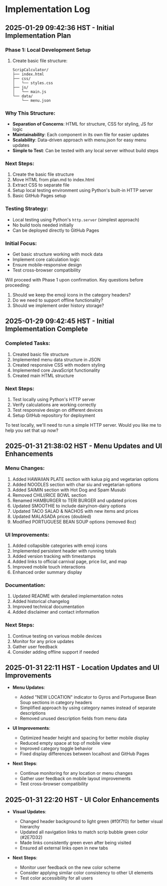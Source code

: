 # Implementation Log

## 2025-01-29 09:42:36 HST - Initial Implementation Plan

### Phase 1: Local Development Setup
1. Create basic file structure:
   ```
   ScripCalculator/
   ├── index.html
   ├── css/
   │   └── styles.css
   ├── js/
   │   └── main.js
   └── data/
       └── menu.json
   ```

### Why This Structure:
- **Separation of Concerns**: HTML for structure, CSS for styling, JS for logic
- **Maintainability**: Each component in its own file for easier updates
- **Scalability**: Data-driven approach with menu.json for easy menu updates
- **Simple to Test**: Can be tested with any local server without build steps

### Next Steps:
1. Create the basic file structure
2. Move HTML from plan.md to index.html
3. Extract CSS to separate file
4. Setup local testing environment using Python's built-in HTTP server
5. Basic GitHub Pages setup

### Testing Strategy:
- Local testing using Python's `http.server` (simplest approach)
- No build tools needed initially
- Can be deployed directly to GitHub Pages

### Initial Focus:
- Get basic structure working with mock data
- Implement core calculation logic
- Ensure mobile-responsive design
- Test cross-browser compatibility

Will proceed with Phase 1 upon confirmation. Key questions before proceeding:
1. Should we keep the emoji icons in the category headers?
2. Do we need to support offline functionality?
3. Should we implement order history storage?

## 2025-01-29 09:42:45 HST - Initial Implementation Complete

### Completed Tasks:
1. Created basic file structure
2. Implemented menu data structure in JSON
3. Created responsive CSS with modern styling
4. Implemented core JavaScript functionality
5. Created main HTML structure

### Next Steps:
1. Test locally using Python's HTTP server
2. Verify calculations are working correctly
3. Test responsive design on different devices
4. Setup GitHub repository for deployment

To test locally, we'll need to run a simple HTTP server. Would you like me to help you set that up now?

## 2025-01-31 21:38:02 HST - Menu Updates and UI Enhancements

### Menu Changes:
1. Added HAWAIIAN PLATE section with kalua pig and vegetarian options
2. Added NOODLES section with char siu and vegetarian options
3. Added SAIMIN section with Hot Dog and Spam Musubi
4. Removed CHILI/RICE BOWL section
5. Renamed HAMBURGER to TERI BURGER and updated prices
6. Updated SMOOTHIE to include dairy/non-dairy options
7. Updated TACO SALAD & NACHOS with new items and prices
8. Updated MALASADA prices (doubled)
9. Modified PORTUGUESE BEAN SOUP options (removed 8oz)

### UI Improvements:
1. Added collapsible categories with emoji icons
2. Implemented persistent header with running totals
3. Added version tracking with timestamps
4. Added links to official carnival page, price list, and map
5. Improved mobile touch interactions
6. Enhanced order summary display

### Documentation:
1. Updated README with detailed implementation notes
2. Added historical changelog
3. Improved technical documentation
4. Added disclaimer and contact information

### Next Steps:
1. Continue testing on various mobile devices
2. Monitor for any price updates
3. Gather user feedback
4. Consider adding offline support if needed

## 2025-01-31 22:11 HST - Location Updates and UI Improvements
- **Menu Updates**:
  - Added "NEW LOCATION" indicator to Gyros and Portuguese Bean Soup sections in category headers
  - Simplified approach by using category names instead of separate descriptions
  - Removed unused description fields from menu data

- **UI Improvements**:
  - Optimized header height and spacing for better mobile display
  - Reduced empty space at top of mobile view
  - Improved category toggle behavior
  - Fixed display differences between localhost and GitHub Pages

- **Next Steps**:
  - Continue monitoring for any location or menu changes
  - Gather user feedback on mobile layout improvements
  - Test cross-browser compatibility

## 2025-01-31 22:20 HST - UI Color Enhancements
- **Visual Updates**:
  - Changed header background to light green (#f0f7f0) for better visual hierarchy
  - Updated all navigation links to match scrip bubble green color (#2E7D32)
  - Made links consistently green even after being visited
  - Ensured all external links open in new tabs

- **Next Steps**:
  - Monitor user feedback on the new color scheme
  - Consider applying similar color consistency to other UI elements
  - Test color accessibility for all users

